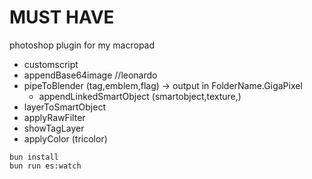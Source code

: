 # MUST HAVE

photoshop plugin for my macropad

- customscript
- appendBase64image //leonardo
- pipeToBlender (tag,emblem,flag) -> output in FolderName.GigaPixel
  - appendLinkedSmartObject (smartobject,texture,)
- layerToSmartObject
- applyRawFilter
- showTagLayer
- applyColor (tricolor)

```
bun install
bun run es:watch
```
